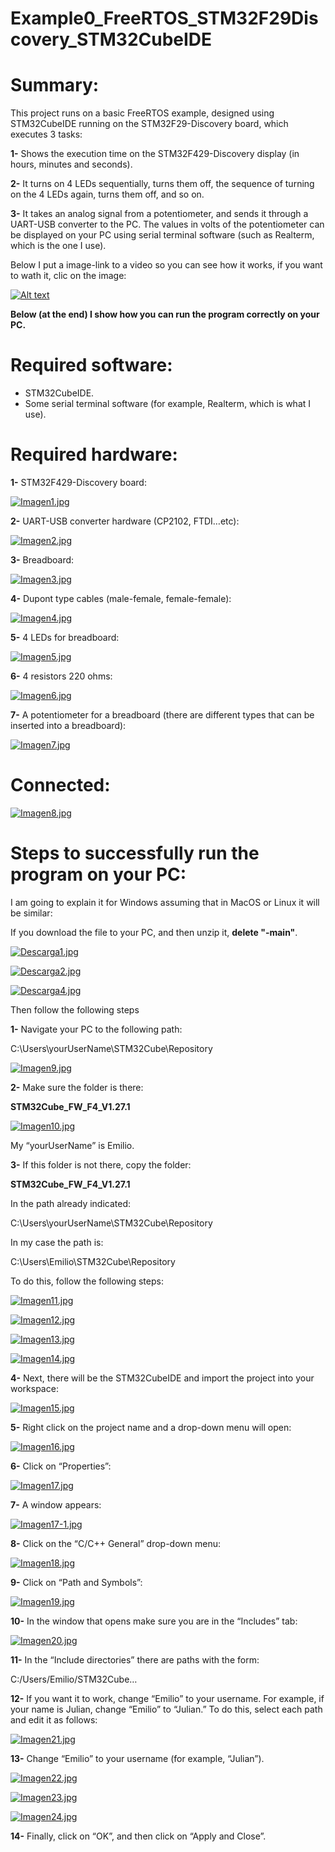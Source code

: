 
# Example0_FreeRTOS_STM32F29Discovery_STM32CubeIDE

# **Summary:**

  This project runs on a basic FreeRTOS example, designed using STM32CubeIDE running on the STM32F29-Discovery board, which executes 3 tasks:
  
  **1-** Shows the execution time on the STM32F429-Discovery display (in hours, minutes and seconds).
  
  **2-** It turns on 4 LEDs sequentially, turns them off, the sequence of turning on the 4 LEDs again, turns them off, and so on.
  
  **3-** It takes an analog signal from a potentiometer, and sends it through a UART-USB converter to the PC. The values in volts of the potentiometer can be displayed on your PC using 
  serial terminal software (such as Realterm, which is the one I use).
  
  Below I put a image-link to a video so you can see how it works, if you want to wath it, clic on the image:
  
  [![Alt text](https://img.youtube.com/vi/FjOnCRvBltU/0.jpg)](https://www.youtube.com/watch?v=FjOnCRvBltU)
      
  **Below (at the end) I show how you can run the program correctly on your PC.**

# **Required software:**

  - STM32CubeIDE.
  - Some serial terminal software (for example, Realterm, which is what I use).
  
# **Required hardware:**

  **1-**	STM32F429-Discovery board:
  
  [![Imagen1.jpg](https://i.postimg.cc/sXgv46M7/Imagen1.jpg)](https://postimg.cc/CZ9hF4Hx)
  
  **2-** UART-USB converter hardware (CP2102, FTDI…etc):
  
  [![Imagen2.jpg](https://i.postimg.cc/tgKVptJx/Imagen2.jpg)](https://postimg.cc/rd9p94SV)
  
  **3-** Breadboard:
  
  [![Imagen3.jpg](https://i.postimg.cc/gkLF6V2J/Imagen3.jpg)](https://postimg.cc/Cz063fDT)
  
  **4-** Dupont type cables (male-female, female-female):
  
  [![Imagen4.jpg](https://i.postimg.cc/x1R200dy/Imagen4.jpg)](https://postimg.cc/hXfwsRTf)
  
  **5-** 4 LEDs for breadboard:
  
  [![Imagen5.jpg](https://i.postimg.cc/65cjqTd3/Imagen5.jpg)](https://postimg.cc/jLWQkx30)
   
  **6-** 4 resistors 220 ohms:
  
  [![Imagen6.jpg](https://i.postimg.cc/1tK6BVRV/Imagen6.jpg)](https://postimg.cc/jwLLd57R)
  
  **7-** A potentiometer for a breadboard (there are different types that can be inserted into a breadboard):
  
  [![Imagen7.jpg](https://i.postimg.cc/ydr677vr/Imagen7.jpg)](https://postimg.cc/CBkpNpyj) 

# **Connected:**

[![Imagen8.jpg](https://i.postimg.cc/WzLNd5cM/Imagen8.jpg)](https://postimg.cc/jwc09Q55)

# **Steps to successfully run the program on your PC:**

I am going to explain it for Windows assuming that in MacOS or Linux it will be similar:

If you download the file to your PC, and then unzip it, **delete "-main"**.

[![Descarga1.jpg](https://i.postimg.cc/4NCQkc79/Descarga1.jpg)](https://postimg.cc/NL4HR5xs)

[![Descarga2.jpg](https://i.postimg.cc/rwMbT30x/Descarga2.jpg)](https://postimg.cc/6ybzLHhp)

[![Descarga4.jpg](https://i.postimg.cc/1R0rStp7/Descarga4.jpg)](https://postimg.cc/bdJtHqV1)

Then follow the following steps

**1-** Navigate your PC to the following path:

C:\Users\yourUserName\STM32Cube\Repository 

[![Imagen9.jpg](https://i.postimg.cc/ydTQRNwv/Imagen9.jpg)](https://postimg.cc/G8Hxwb3y)

**2-** Make sure the folder is there:

**STM32Cube_FW_F4_V1.27.1** 

[![Imagen10.jpg](https://i.postimg.cc/23N1fz5N/Imagen10.jpg)](https://postimg.cc/QKS8QZ5f)

My “yourUserName” is Emilio.

**3-** If this folder is not there, copy the folder:

**STM32Cube_FW_F4_V1.27.1**

In the path already indicated:

C:\Users\yourUserName\STM32Cube\Repository

In my case the path is:

C:\Users\Emilio\STM32Cube\Repository

To do this, follow the following steps: 

[![Imagen11.jpg](https://i.postimg.cc/52xBrMkF/Imagen11.jpg)](https://postimg.cc/MvFfcgwW)

[![Imagen12.jpg](https://i.postimg.cc/4xNc5Qm6/Imagen12.jpg)](https://postimg.cc/8j9skWdc)

[![Imagen13.jpg](https://i.postimg.cc/tCmqK3Bt/Imagen13.jpg)](https://postimg.cc/LnLFf1Kn)

[![Imagen14.jpg](https://i.postimg.cc/sDtFPwn8/Imagen14.jpg)](https://postimg.cc/0bdHPd1d)

**4-** Next, there will be the STM32CubeIDE and import the project into your workspace:

[![Imagen15.jpg](https://i.postimg.cc/PrM3JygY/Imagen15.jpg)](https://postimg.cc/gnnqBVk2)

**5-** Right click on the project name and a drop-down menu will open:

[![Imagen16.jpg](https://i.postimg.cc/rwmJmkC2/Imagen16.jpg)](https://postimg.cc/rKBWn7Pf)

**6-** Click on “Properties”:

[![Imagen17.jpg](https://i.postimg.cc/W1hGV7T2/Imagen17.jpg)](https://postimg.cc/pmMhYzm7)

**7-** A window appears:

[![Imagen17-1.jpg](https://i.postimg.cc/wxFRBbqh/Imagen17-1.jpg)](https://postimg.cc/0rMyWnJQ)

**8-** Click on the “C/C++ General” drop-down menu:

[![Imagen18.jpg](https://i.postimg.cc/gcyFyV9k/Imagen18.jpg)](https://postimg.cc/Jth2MB49)

**9-** Click on “Path and Symbols”:

[![Imagen19.jpg](https://i.postimg.cc/FH4xyS4m/Imagen19.jpg)](https://postimg.cc/JGpJmG0d)

**10-** In the window that opens make sure you are in the “Includes” tab:

[![Imagen20.jpg](https://i.postimg.cc/9MY2fZCM/Imagen20.jpg)](https://postimg.cc/ygxtQJJ4)
 
**11-** In the “Include directories” there are paths with the form:

C:/Users/Emilio/STM32Cube…

**12-** If you want it to work, change “Emilio” to your username. For example, if your name is Julian, change “Emilio” to “Julian.” To do this, select each path and edit it as follows:
 
[![Imagen21.jpg](https://i.postimg.cc/SR4W60Bd/Imagen21.jpg)](https://postimg.cc/R6P6mYVJ)

**13-** Change “Emilio” to your username (for example, “Julian”). 

[![Imagen22.jpg](https://i.postimg.cc/PxNtSKDw/Imagen22.jpg)](https://postimg.cc/bDccJx3y)

[![Imagen23.jpg](https://i.postimg.cc/4Nc0RMR1/Imagen23.jpg)](https://postimg.cc/zVJ7nxBL)

[![Imagen24.jpg](https://i.postimg.cc/hPGGCLFg/Imagen24.jpg)](https://postimg.cc/Btdsb1Qw)

**14-** Finally, click on “OK”, and then click on “Apply and Close”.

